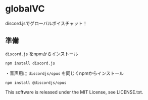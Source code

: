 # globalVC
discord.jsでグローバルボイスチャット！

## 準備
` discord.js ` をnpmからインストール

``` 
npm install discord.js 
```
・音声用に ` discordjs/opus ` を同じくnpmからインストール

``` 
npm install @discordjs/opus 
```


This software is released under the MIT License, see LICENSE.txt.
